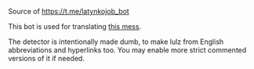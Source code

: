 Source of https://t.me/latynkojob_bot

This bot is used for translating [this mess](https://drama.kropyva.ch/%D0%A3%D0%BA%D1%80%D0%B0%D1%97%D0%BD%D1%81%D1%8C%D0%BA%D0%B0_%D0%B2%D1%96%D0%B4_%D0%AE%D1%80%D0%BE%D0%B4%D0%BB%D0%B8%D0%B2%D0%BE%D0%B3%D0%BE).

The detector is intentionally made dumb, to make lulz from English abbreviations and hyperlinks too. You may enable more strict commented versions of it if needed.
